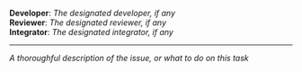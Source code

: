 **Developer**: _The designated developer, if any_  
**Reviewer**: _The designated reviewer, if any_  
**Integrator**: _The designated integrator, if any_

------

_A thoroughful description of the issue, or what to do on this task_
